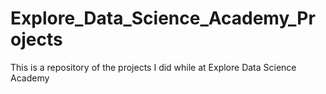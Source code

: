 # Explore_Data_Science_Academy_Projects
This is a repository of the projects I did while at Explore Data Science Academy 
